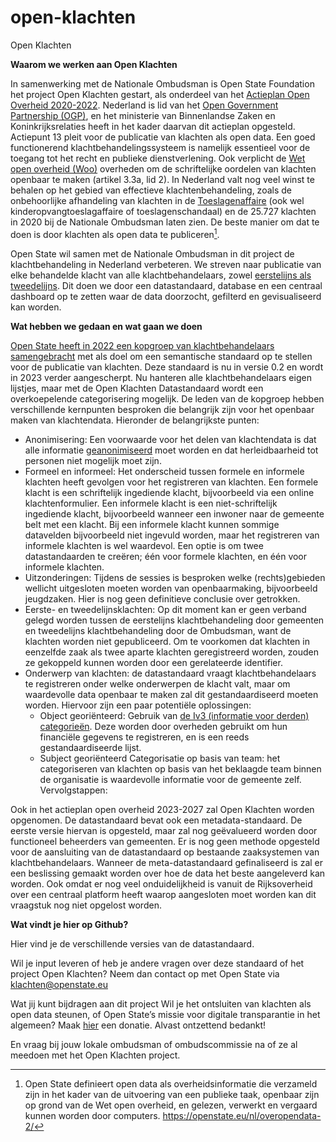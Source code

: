 # open-klachten
Open Klachten

**Waarom we werken aan Open Klachten**

In samenwerking met de Nationale Ombudsman is Open State Foundation het project Open Klachten gestart, als onderdeel van het [Actieplan Open Overheid 2020-2022](https://www.informatiehuishouding.nl/Producten+%26+publicaties/publicaties/2021/02/23/actieplan-open-overheid-2020---2022). Nederland is lid van het [Open Government Partnership (OGP)](https://www.opengovpartnership.org), en het ministerie van Binnenlandse Zaken en Koninkrijksrelaties heeft in het kader daarvan dit actieplan opgesteld. Actiepunt 13 pleit voor de publicatie van klachten als open data. Een goed functionerend klachtbehandelingssysteem is namelijk essentieel voor de toegang tot het recht en publieke dienstverlening. Ook verplicht de [Wet open overheid (Woo)](https://wetten.overheid.nl/BWBR0045754/2022-08-01) overheden om de schriftelijke oordelen van klachten openbaar te maken (artikel 3.3a, lid 2). In Nederland valt nog veel winst te behalen op het gebied van effectieve klachtenbehandeling, zoals de onbehoorlijke afhandeling van klachten in de [Toeslagenaffaire](https://www.rijksoverheid.nl/onderwerpen/kinderopvangtoeslag/maatregelen-kinderopvangtoeslag) (ook wel kinderopvangtoeslagaffaire of toeslagenschandaal) en de 25.727 klachten in 2020 bij de Nationale Ombudsman laten zien. De beste manier om dat te doen is door klachten als open data te publiceren[^1]. 

Open State wil samen met de Nationale Ombudsman in dit project de klachtbehandeling in Nederland verbeteren. We streven naar publicatie van elke behandelde klacht van alle klachtbehandelaars, zowel [eerstelijns als tweedelijns](https://www.binnenlandsbestuur.nl/carriere/leren-van-de-klagende-burger). Dit doen we door een datastandaard, database en een centraal dashboard op te zetten waar de data doorzocht, gefilterd en gevisualiseerd kan worden.

**Wat hebben we gedaan en wat gaan we doen**

[Open State heeft in 2022 een kopgroep van klachtbehandelaars samengebracht](https://ibestuur.nl/podium/niets-te-klagen-met-open-data) met als doel om een semantische standaard op te stellen voor de publicatie van klachten. Deze standaard is nu in versie 0.2 en wordt in 2023 verder aangescherpt. Nu hanteren alle klachtbehandelaars eigen lijstjes, maar met de Open Klachten Datastandaard wordt een overkoepelende categorisering mogelijk.
De leden van de kopgroep hebben verschillende kernpunten besproken die belangrijk zijn voor het openbaar maken van klachtendata. 
Hieronder de belangrijkste punten: 
- Anonimisering: Een voorwaarde voor het delen van klachtendata is dat alle informatie [geanonimiseerd](https://www.autoriteitpersoonsgegevens.nl/nl/over-privacy/wetten/algemene-verordening-gegevensbescherming-avg) moet worden en dat herleidbaarheid tot personen niet mogelijk moet zijn.
- Formeel en informeel: Het onderscheid tussen formele en informele klachten heeft gevolgen voor het registreren van klachten. Een formele klacht is een schriftelijk ingediende klacht, bijvoorbeeld via een online klachtenformulier. Een informele klacht is een niet-schriftelijk ingediende klacht, bijvoorbeeld wanneer een inwoner naar de gemeente belt met een klacht. Bij een informele klacht kunnen sommige datavelden bijvoorbeeld niet ingevuld worden, maar het registreren van informele klachten is wel waardevol. Een optie is om twee datastandaarden te creëren; één voor formele klachten, en één voor informele klachten. 
- Uitzonderingen: Tijdens de sessies is besproken welke (rechts)gebieden wellicht uitgesloten moeten worden van openbaarmaking, bijvoorbeeld jeugdzaken. Hier is nog geen definitieve conclusie over getrokken.
- Eerste- en tweedelijnsklachten: Op dit moment kan er geen verband gelegd worden tussen de eerstelijns klachtbehandeling door gemeenten en tweedelijns klachtbehandeling door de Ombudsman, want de klachten worden niet gepubliceerd. Om te voorkomen dat klachten in eenzelfde zaak als twee aparte klachten geregistreerd worden, zouden ze gekoppeld kunnen worden door een gerelateerde identifier. 
- Onderwerp van klachten: de datastandaard vraagt klachtbehandelaars te registreren onder welke onderwerpen de klacht valt, maar om waardevolle data openbaar te maken zal dit gestandaardiseerd moeten worden. Hiervoor zijn een paar potentiële oplossingen:
   * Object georiënteerd: Gebruik van [de Iv3 (informatie voor derden) categorieën](https://www.rijksoverheid.nl/onderwerpen/financien-gemeenten-en-provincies/uitwisseling-financiele-gegevens-met-sisa-en-iv3/informatie-voor-derden-iv3). Deze worden door overheden gebruikt om hun financiële gegevens te registreren, en is een    reeds gestandaardiseerde lijst. 
   * Subject georiënteerd
Categorisatie op basis van team: het categoriseren van klachten op basis van het beklaagde team binnen de organisatie is waardevolle informatie voor de gemeente zelf. 
Vervolgstappen:

Ook in het actieplan open overheid 2023-2027 zal Open Klachten worden opgenomen.
De datastandaard bevat ook een metadata-standaard. De eerste versie hiervan is opgesteld, maar zal nog geëvalueerd worden door functioneel beheerders van gemeenten. 
Er is nog geen methode opgesteld voor de aansluiting van de datastandaard op bestaande zaaksystemen van klachtbehandelaars. Wanneer de meta-datastandaard gefinaliseerd is zal er een beslissing gemaakt worden over hoe de data het beste aangeleverd kan worden. Ook omdat er nog veel onduidelijkheid is vanuit de Rijksoverheid over een centraal platform heeft waarop aangesloten moet worden kan dit vraagstuk nog niet opgelost worden. 

**Wat vindt je hier op Github?**

Hier vind je de verschillende versies van de datastandaard.

Wil je input leveren of heb je andere vragen over deze standaard of het project Open Klachten? Neem dan contact op met Open State via klachten@openstate.eu

Wat jij kunt bijdragen aan dit project
Wil je het ontsluiten van  klachten als open data steunen, of Open State’s missie voor digitale transparantie in het algemeen? Maak [hier](https://openstate.eu/nl/doneren/) een donatie. Alvast ontzettend bedankt!

En vraag bij jouw lokale ombudsman of ombudscommissie na of ze al meedoen met het Open Klachten project. 

[^1]: Open State definieert open data als overheidsinformatie die verzameld zijn in het kader van de uitvoering van een publieke taak, openbaar zijn op grond van de Wet open overheid, en gelezen, verwerkt en vergaard kunnen worden door computers. https://openstate.eu/nl/overopendata-2/
